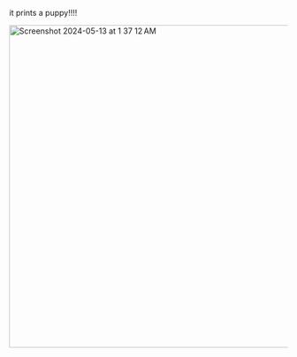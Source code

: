 it prints a puppy!!!!

<img width="584" alt="Screenshot 2024-05-13 at 1 37 12 AM" src="https://github.com/LAIKAAAAAA/puppy/assets/141584390/e113b322-7849-4aa0-a566-ccdae37c7c5b">
